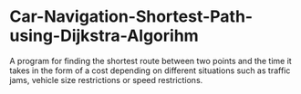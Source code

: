 # Car-Navigation-Shortest-Path-using-Dijkstra-Algorihm
A program for finding the shortest route between two points and the time it takes in the form of a cost depending on different situations such as traffic jams, vehicle size restrictions or speed restrictions.
